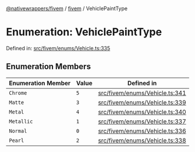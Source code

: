 [@nativewrappers/fivem](../../README.md) / [fivem](../README.md) / VehiclePaintType

# Enumeration: VehiclePaintType

Defined in: [src/fivem/enums/Vehicle.ts:335](https://github.com/nativewrappers/nativewrappers/blob/0bf5a50fdb39736240229f922b5089be4fd3a85c/src/fivem/enums/Vehicle.ts#L335)

## Enumeration Members

| Enumeration Member | Value | Defined in |
| ------ | ------ | ------ |
| <a id="chrome"></a> `Chrome` | `5` | [src/fivem/enums/Vehicle.ts:341](https://github.com/nativewrappers/nativewrappers/blob/0bf5a50fdb39736240229f922b5089be4fd3a85c/src/fivem/enums/Vehicle.ts#L341) |
| <a id="matte"></a> `Matte` | `3` | [src/fivem/enums/Vehicle.ts:339](https://github.com/nativewrappers/nativewrappers/blob/0bf5a50fdb39736240229f922b5089be4fd3a85c/src/fivem/enums/Vehicle.ts#L339) |
| <a id="metal"></a> `Metal` | `4` | [src/fivem/enums/Vehicle.ts:340](https://github.com/nativewrappers/nativewrappers/blob/0bf5a50fdb39736240229f922b5089be4fd3a85c/src/fivem/enums/Vehicle.ts#L340) |
| <a id="metallic"></a> `Metallic` | `1` | [src/fivem/enums/Vehicle.ts:337](https://github.com/nativewrappers/nativewrappers/blob/0bf5a50fdb39736240229f922b5089be4fd3a85c/src/fivem/enums/Vehicle.ts#L337) |
| <a id="normal"></a> `Normal` | `0` | [src/fivem/enums/Vehicle.ts:336](https://github.com/nativewrappers/nativewrappers/blob/0bf5a50fdb39736240229f922b5089be4fd3a85c/src/fivem/enums/Vehicle.ts#L336) |
| <a id="pearl"></a> `Pearl` | `2` | [src/fivem/enums/Vehicle.ts:338](https://github.com/nativewrappers/nativewrappers/blob/0bf5a50fdb39736240229f922b5089be4fd3a85c/src/fivem/enums/Vehicle.ts#L338) |
